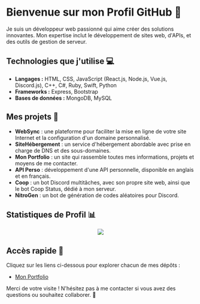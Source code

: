 # Bienvenue sur mon Profil GitHub 👋

Je suis un développeur web passionné qui aime créer des solutions innovantes. Mon expertise inclut le développement de sites web, d'APIs, et des outils de gestion de serveur.

## Technologies que j'utilise 💻
- **Langages :** HTML, CSS, JavaScript (React.js, Node.js, Vue.js, Discord.js), C++, C#, Ruby, Swift, Python
- **Frameworks :** Express, Bootstrap
- **Bases de données :** MongoDB, MySQL

## Mes projets 🚀
- **WebSync** : une plateforme pour faciliter la mise en ligne de votre site Internet et la configuration d'un domaine personnalisé.
- **SiteHébergement** : un service d'hébergement abordable avec prise en charge de DNS et des sous-domaines.
- **Mon Portfolio** : un site qui rassemble toutes mes informations, projets et moyens de me contacter.
- **API Perso** : développement d'une API personnelle, disponible en anglais et en français.
- **Coop** : un bot Discord multitâches, avec son propre site web, ainsi que le bot Coop Status, dédié à mon serveur.
- **NitroGen** : un bot de génération de codes aléatoires pour Discord.

## Statistiques de Profil 📊
<div align="center">
  <a href="https://github.com/NoaKajou">
    <img src="https://komarev.com/ghpvc/?username=NoaKajou&color=69a5dc&style=flat&label=Vues+du+profil"/>
  </a>
</div>

## Accès rapide 🔗
Cliquez sur les liens ci-dessous pour explorer chacun de mes dépôts :
- [Mon Portfolio](https://noakajou.github.io/portfolio/)

Merci de votre visite ! N'hésitez pas à me contacter si vous avez des questions ou souhaitez collaborer. 🤝
